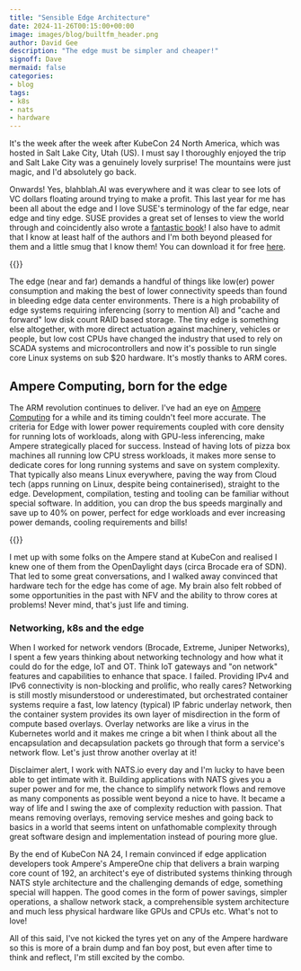 ```yaml
---
title: "Sensible Edge Architecture"
date: 2024-11-26T00:15:00+00:00
image: images/blog/builtfm_header.png
author: David Gee
description: "The edge must be simpler and cheaper!"
signoff: Dave
mermaid: false
categories: 
- blog
tags:
- k8s
- nats
- hardware
---
```


It's the week after the week after KubeCon 24 North America, which was hosted in Salt Lake City, Utah (US). I must say I thoroughly enjoyed the trip and Salt Lake City was a genuinely lovely surprise! The mountains were just magic, and I'd absolutely go back.

Onwards! Yes, blahblah.AI was everywhere and it was clear to see lots of VC dollars floating around trying to make a profit. This last year for me has been all about the edge and I love SUSE's terminology of the far edge, near edge and tiny edge. SUSE provides a great set of lenses to view the world through and coincidently also wrote a [fantastic book](https://www.amazon.com/Cloud-Native-Edge-Essentials-Strategies/dp/B0DKY92Q71/.)! I also have to admit that I know at least half of the authors and I'm both beyond pleased for them and a little smug that I know them! You can download it for free [here](https://more.suse.com/Cloud_Native_Edge_Essentials_Ebook_LP.html?_gl=1*1qmne9s*_gcl_au*NzA0NjAzNzczLjE3MzI1NzkxODE.*_ga*MTg3MjAzNjIyNS4xNzMyNTc5MTgx*_ga_JEVBS2XFKK*MTczMjU3OTE4MS4xLjEuMTczMjU3OTUzNy42MC4wLjA.). 

{{<img75centerlink href="" src="suse_edge_book.png" alt="SUSE cloud native edge book">}}<br/>

The edge (near and far) demands a handful of things like low(er) power consumption and making the best of lower connectivity speeds than found in bleeding edge data center environments. There is a high probability of edge systems requiring inferencing (sorry to mention AI) and "cache and forward" low disk count RAID based storage. The tiny edge is something else altogether, with more direct actuation against machinery, vehicles or people, but low cost CPUs have changed the industry that used to rely on SCADA systems and microcontrollers and now it's possible to run single core Linux systems on sub $20 hardware. It's mostly thanks to ARM cores.

## Ampere Computing, born for the edge

The ARM revolution continues to deliver. I've had an eye on [Ampere Computing](https://amperecomputing.com/) for a while and its timing couldn't feel more accurate. The criteria for Edge with lower power requirements coupled with core density for running lots of workloads, along with GPU-less inferencing, make Ampere strategically placed for success. Instead of having lots of pizza box machines all running low CPU stress workloads, it makes more sense to dedicate cores for long running systems and save on system complexity. That typically also means Linux everywhere, paving the way from Cloud tech (apps running on Linux, despite being containerised), straight to the edge. Development, compilation, testing and tooling can be familiar without special software. In addition, you can drop the bus speeds marginally and save up to 40% on power, perfect for edge workloads and ever increasing power demands, cooling requirements and bills! 

{{<img75centerlink href="" src="ampere_chips.png" alt="Ampere Chips!">}}<br/>

I met up with some folks on the Ampere stand at KubeCon and realised I knew one of them from the OpenDaylight days (circa Brocade era of SDN). That led to some great conversations, and I walked away convinced that hardware tech for the edge has come of age. My brain also felt robbed of some opportunities in the past with NFV and the ability to throw cores at problems! Never mind, that's just life and timing.

### Networking, k8s and the edge

When I worked for network vendors (Brocade, Extreme, Juniper Networks), I spent a few years thinking about networking technology and how what it could do for the edge, IoT and OT. Think IoT gateways and "on network" features and capabilities to enhance that space. I failed. Providing IPv4 and IPv6 connectivity is non-blocking and prolific, who really cares? Networking is still mostly misunderstood or underestimated, but orchestrated container systems require a fast, low latency (typical) IP fabric underlay network, then the container system provides its own layer of misdirection in the form of compute based overlays. Overlay networks are like a virus in the Kubernetes world and it makes me cringe a bit when I think about all the encapsulation and decapsulation packets go through that form a service's network flow. Let's just throw another overlay at it!

Disclaimer alert, I work with NATS.io every day and I'm lucky to have been able to get intimate with it. Building applications with NATS gives you a super power and for me, the chance to simplify network flows and remove as many components as possible went beyond a nice to have. It became a way of life and I swing the axe of complexity reduction with passion. That means removing overlays, removing service meshes and going back to basics in a world that seems intent on unfathomable complexity through great software design and implementation instead of pouring more glue.

By the end of KubeCon NA 24, I remain convinced if edge application developers took Ampere's AmpereOne chip that delivers a brain warping core count of 192, an architect's eye of distributed systems thinking through NATS style architecture and the challenging demands of edge, something special will happen. The good comes in the form of power savings, simpler operations, a shallow network stack, a comprehensible system architecture and much less physical hardware like GPUs and CPUs etc. What's not to love!

All of this said, I've not kicked the tyres yet on any of the Ampere hardware so this is more of a brain dump and fan boy post, but even after time to think and reflect, I'm still excited by the combo.